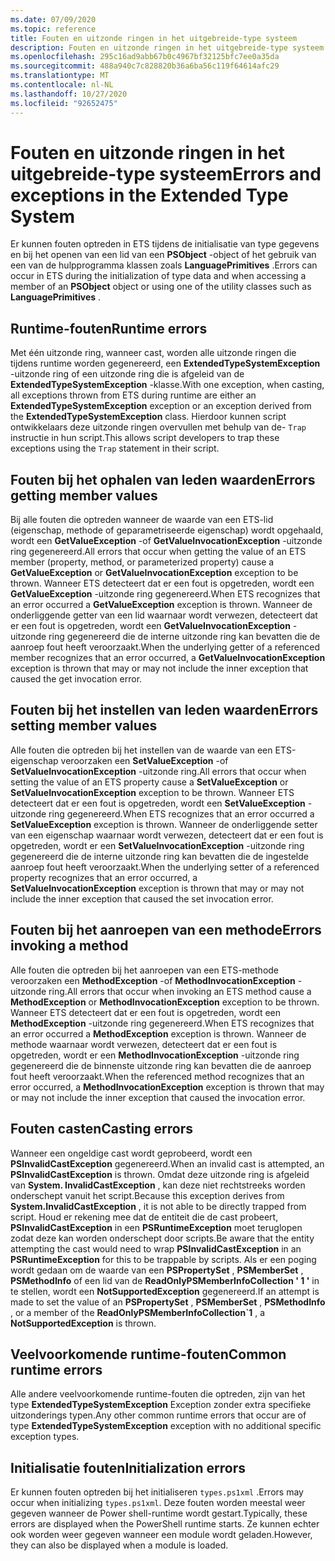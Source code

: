 ```yaml
---
ms.date: 07/09/2020
ms.topic: reference
title: Fouten en uitzonde ringen in het uitgebreide-type systeem
description: Fouten en uitzonde ringen in het uitgebreide-type systeem
ms.openlocfilehash: 295c16ad9abb67b0c4967bf32125bfc7ee0a35da
ms.sourcegitcommit: 488a940c7c828820b36a6ba56c119f64614afc29
ms.translationtype: MT
ms.contentlocale: nl-NL
ms.lasthandoff: 10/27/2020
ms.locfileid: "92652475"
---
```

# <a name="errors-and-exceptions-in-the-extended-type-system"></a><span data-ttu-id="3819c-103">Fouten en uitzonde ringen in het uitgebreide-type systeem</span><span class="sxs-lookup"><span data-stu-id="3819c-103">Errors and exceptions in the Extended Type System</span></span>

<span data-ttu-id="3819c-104">Er kunnen fouten optreden in ETS tijdens de initialisatie van type gegevens en bij het openen van een lid van een **PSObject** -object of het gebruik van een van de hulpprogramma klassen zoals **LanguagePrimitives** .</span><span class="sxs-lookup"><span data-stu-id="3819c-104">Errors can occur in ETS during the initialization of type data and when accessing a member of an **PSObject** object or using one of the utility classes such as **LanguagePrimitives** .</span></span>

## <a name="runtime-errors"></a><span data-ttu-id="3819c-105">Runtime-fouten</span><span class="sxs-lookup"><span data-stu-id="3819c-105">Runtime errors</span></span>

<span data-ttu-id="3819c-106">Met één uitzonde ring, wanneer cast, worden alle uitzonde ringen die tijdens runtime worden gegenereerd, een **ExtendedTypeSystemException** -uitzonde ring of een uitzonde ring die is afgeleid van de **ExtendedTypeSystemException** -klasse.</span><span class="sxs-lookup"><span data-stu-id="3819c-106">With one exception, when casting, all exceptions thrown from ETS during runtime are either an **ExtendedTypeSystemException** exception or an exception derived from the **ExtendedTypeSystemException** class.</span></span> <span data-ttu-id="3819c-107">Hierdoor kunnen script ontwikkelaars deze uitzonde ringen overvullen met behulp van de- `Trap` instructie in hun script.</span><span class="sxs-lookup"><span data-stu-id="3819c-107">This allows script developers to trap these exceptions using the `Trap` statement in their script.</span></span>

## <a name="errors-getting-member-values"></a><span data-ttu-id="3819c-108">Fouten bij het ophalen van leden waarden</span><span class="sxs-lookup"><span data-stu-id="3819c-108">Errors getting member values</span></span>

<span data-ttu-id="3819c-109">Bij alle fouten die optreden wanneer de waarde van een ETS-lid (eigenschap, methode of geparametriseerde eigenschap) wordt opgehaald, wordt een **GetValueException** -of **GetValueInvocationException** -uitzonde ring gegenereerd.</span><span class="sxs-lookup"><span data-stu-id="3819c-109">All errors that occur when getting the value of an ETS member (property, method, or parameterized property) cause a **GetValueException** or **GetValueInvocationException** exception to be thrown.</span></span>
<span data-ttu-id="3819c-110">Wanneer ETS detecteert dat er een fout is opgetreden, wordt een **GetValueException** -uitzonde ring gegenereerd.</span><span class="sxs-lookup"><span data-stu-id="3819c-110">When ETS recognizes that an error occurred a **GetValueException** exception is thrown.</span></span> <span data-ttu-id="3819c-111">Wanneer de onderliggende getter van een lid waarnaar wordt verwezen, detecteert dat er een fout is opgetreden, wordt een **GetValueInvocationException** -uitzonde ring gegenereerd die de interne uitzonde ring kan bevatten die de aanroep fout heeft veroorzaakt.</span><span class="sxs-lookup"><span data-stu-id="3819c-111">When the underlying getter of a referenced member recognizes that an error occurred, a **GetValueInvocationException** exception is thrown that may or may not include the inner exception that caused the get invocation error.</span></span>

## <a name="errors-setting-member-values"></a><span data-ttu-id="3819c-112">Fouten bij het instellen van leden waarden</span><span class="sxs-lookup"><span data-stu-id="3819c-112">Errors setting member values</span></span>

<span data-ttu-id="3819c-113">Alle fouten die optreden bij het instellen van de waarde van een ETS-eigenschap veroorzaken een **SetValueException** -of **SetValueInvocationException** -uitzonde ring.</span><span class="sxs-lookup"><span data-stu-id="3819c-113">All errors that occur when setting the value of an ETS property cause a **SetValueException** or **SetValueInvocationException** exception to be thrown.</span></span> <span data-ttu-id="3819c-114">Wanneer ETS detecteert dat er een fout is opgetreden, wordt een **SetValueException** -uitzonde ring gegenereerd.</span><span class="sxs-lookup"><span data-stu-id="3819c-114">When ETS recognizes that an error occurred a **SetValueException** exception is thrown.</span></span> <span data-ttu-id="3819c-115">Wanneer de onderliggende setter van een eigenschap waarnaar wordt verwezen, detecteert dat er een fout is opgetreden, wordt er een **SetValueInvocationException** -uitzonde ring gegenereerd die de interne uitzonde ring kan bevatten die de ingestelde aanroep fout heeft veroorzaakt.</span><span class="sxs-lookup"><span data-stu-id="3819c-115">When the underlying setter of a referenced property recognizes that an error occurred, a **SetValueInvocationException** exception is thrown that may or may not include the inner exception that caused the set invocation error.</span></span>

## <a name="errors-invoking-a-method"></a><span data-ttu-id="3819c-116">Fouten bij het aanroepen van een methode</span><span class="sxs-lookup"><span data-stu-id="3819c-116">Errors invoking a method</span></span>

<span data-ttu-id="3819c-117">Alle fouten die optreden bij het aanroepen van een ETS-methode veroorzaken een **MethodException** -of **MethodInvocationException** -uitzonde ring.</span><span class="sxs-lookup"><span data-stu-id="3819c-117">All errors that occur when invoking an ETS method cause a **MethodException** or **MethodInvocationException** exception to be thrown.</span></span> <span data-ttu-id="3819c-118">Wanneer ETS detecteert dat er een fout is opgetreden, wordt een **MethodException** -uitzonde ring gegenereerd.</span><span class="sxs-lookup"><span data-stu-id="3819c-118">When ETS recognizes that an error occurred a **MethodException** exception is thrown.</span></span> <span data-ttu-id="3819c-119">Wanneer de methode waarnaar wordt verwezen, detecteert dat er een fout is opgetreden, wordt er een **MethodInvocationException** -uitzonde ring gegenereerd die de binnenste uitzonde ring kan bevatten die de aanroep fout heeft veroorzaakt.</span><span class="sxs-lookup"><span data-stu-id="3819c-119">When the referenced method recognizes that an error occurred, a **MethodInvocationException** exception is thrown that may or may not include the inner exception that caused the invocation error.</span></span>

## <a name="casting-errors"></a><span data-ttu-id="3819c-120">Fouten casten</span><span class="sxs-lookup"><span data-stu-id="3819c-120">Casting errors</span></span>

<span data-ttu-id="3819c-121">Wanneer een ongeldige cast wordt geprobeerd, wordt een **PSInvalidCastException** gegenereerd.</span><span class="sxs-lookup"><span data-stu-id="3819c-121">When an invalid cast is attempted, an **PSInvalidCastException** is thrown.</span></span> <span data-ttu-id="3819c-122">Omdat deze uitzonde ring is afgeleid van **System. InvalidCastException** , kan deze niet rechtstreeks worden onderschept vanuit het script.</span><span class="sxs-lookup"><span data-stu-id="3819c-122">Because this exception derives from **System.InvalidCastException** , it is not able to be directly trapped from script.</span></span> <span data-ttu-id="3819c-123">Houd er rekening mee dat de entiteit die de cast probeert, **PSInvalidCastException** in een **PSRuntimeException** moet teruglopen zodat deze kan worden onderschept door scripts.</span><span class="sxs-lookup"><span data-stu-id="3819c-123">Be aware that the entity attempting the cast would need to wrap **PSInvalidCastException** in an **PSRuntimeException** for this to be trappable by scripts.</span></span> <span data-ttu-id="3819c-124">Als er een poging wordt gedaan om de waarde van een **PSPropertySet** , **PSMemberSet** , **PSMethodInfo** of een lid van de **ReadOnlyPSMemberInfoCollection ' 1 '** in te stellen, wordt een **NotSupportedException** gegenereerd.</span><span class="sxs-lookup"><span data-stu-id="3819c-124">If an attempt is made to set the value of an **PSPropertySet** , **PSMemberSet** , **PSMethodInfo** , or a member of the **ReadOnlyPSMemberInfoCollection\`1** , a **NotSupportedException** is thrown.</span></span>

## <a name="common-runtime-errors"></a><span data-ttu-id="3819c-125">Veelvoorkomende runtime-fouten</span><span class="sxs-lookup"><span data-stu-id="3819c-125">Common runtime errors</span></span>

<span data-ttu-id="3819c-126">Alle andere veelvoorkomende runtime-fouten die optreden, zijn van het type **ExtendedTypeSystemException** Exception zonder extra specifieke uitzonderings typen.</span><span class="sxs-lookup"><span data-stu-id="3819c-126">Any other common runtime errors that occur are of type **ExtendedTypeSystemException** exception with no additional specific exception types.</span></span>

## <a name="initialization-errors"></a><span data-ttu-id="3819c-127">Initialisatie fouten</span><span class="sxs-lookup"><span data-stu-id="3819c-127">Initialization errors</span></span>

<span data-ttu-id="3819c-128">Er kunnen fouten optreden bij het initialiseren `types.ps1xml` .</span><span class="sxs-lookup"><span data-stu-id="3819c-128">Errors may occur when initializing `types.ps1xml`.</span></span> <span data-ttu-id="3819c-129">Deze fouten worden meestal weer gegeven wanneer de Power shell-runtime wordt gestart.</span><span class="sxs-lookup"><span data-stu-id="3819c-129">Typically, these errors are displayed when the PowerShell runtime starts.</span></span> <span data-ttu-id="3819c-130">Ze kunnen echter ook worden weer gegeven wanneer een module wordt geladen.</span><span class="sxs-lookup"><span data-stu-id="3819c-130">However, they can also be displayed when a module is loaded.</span></span>
